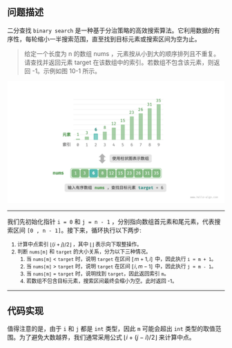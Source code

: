 ## 问题描述

二分查找 `binary search` 是一种基于分治策略的高效搜索算法。它利用数据的有序性，每轮缩小一半搜索范围，直至找到目标元素或搜索区间为空为止。

>给定一个长度为 n 的数组 nums ，元素按从小到大的顺序排列且不重复。请查找并返回元素 target 在该数组中的索引。若数组不包含该元素，则返回 -1。示例如图 10-1 所示。

<img class="w-130 mx-auto" border="rounded" src="../images/binary_search.png">

---

我们先初始化指针 `i = 0` 和 `j = n - 1` ，分别指向数组首元素和尾元素，代表搜索区间 `[0 , n - 1]`。接下来，循环执行以下两步: 
1. 计算中点索引 $\bigl \lfloor (i + j)/2 \bigr \rfloor$ ，其中 $\bigl \lfloor  \bigr \rfloor$ 表示向下取整操作。
2. 判断 `nums[m]` 和 `target` 的大小关系，分为以下三种情况。
    1. 当 `nums[m]` < `target` 时，说明 `target` 在区间 $[ \, m + 1, i ] \,$ 中，因此执行 `i = m + 1`。
    2. 当 `nums[m]` > `target` 时，说明 `target` 在区间 $[ \, i, m - 1 ] \,$ 中，因此执行 `j = m - 1`。
    3. 当 `nums[m]` = `target` 时，说明找到 `target`，因此返回索引 `m`。
    4. 若数组不包含目标元素，搜索区间最终会缩小为空。此时返回 -1。

<v-switch>
    <template #0> <img class="w-130 mx-auto" border="rounded" src="../images/bs_1.png"> </template>
    <template #1> <img class="w-130 mx-auto" border="rounded" src="../images/bs_2.png"> </template>
    <template #2> <img class="w-130 mx-auto" border="rounded" src="../images/bs_3.png"> </template>
    <template #3> <img class="w-130 mx-auto" border="rounded" src="../images/bs_4.png"> </template>
    <template #4> <img class="w-130 mx-auto" border="rounded" src="../images/bs_5.png"> </template>
    <template #5> <img class="w-130 mx-auto" border="rounded" src="../images/bs_6.png"> </template>
    <template #6> <img class="w-130 mx-auto" border="rounded" src="../images/bs_7.png"> </template>
</v-switch>

<style>
li {
  font-size: 12px;
}
</style>
<!--
请注意，中括号表示闭区间，其包含边界值本身。
-->
---

## 代码实现


值得注意的是，由于 `i` 和 `j` 都是 `int` 类型，因此 `m` 可能会超出 `int` 类型的取值范围。为了避免大数越界，我们通常采用公式 $\bigl \lfloor i + (j - i)/2 \bigr \rfloor$ 来计算中点。